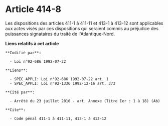 # Article 414-8

Les dispositions des articles 411-1 à 411-11 et 413-1 à 413-12 sont applicables aux actes visés par ces dispositions qui
seraient commis au préjudice des puissances signataires du traité de l'Atlantique-Nord.

**Liens relatifs à cet article**

	**Codifié par**:

	  - Loi n°92-686 1992-07-22

	**Liens**:

	  - SPEC_APPLI: Loi n°92-686 1992-07-22 art. 1
	  - SPEC_APPLI: Loi n°92-1336 1992-12-16 art. 373

	**Cité par**:

	  - Arrêté du 23 juillet 2010 - art. Annexe (Titre Ier : 1 à 18) (Ab)

	**Cite**:

	  - Code pénal 411-1 à 411-11, 413-1 à 413-12

